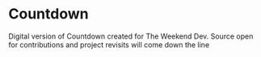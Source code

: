 # Countdown
Digital version of Countdown created for The Weekend Dev. Source open for contributions and project revisits will come down the line
